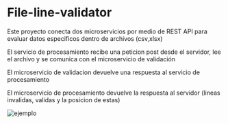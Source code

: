 # File-line-validator
Este proyecto conecta dos microservicios por medio de REST API para evaluar datos especificos dentro de archivos (csv,xlsx)

El servicio de procesamiento recibe una peticion post desde el servidor, lee el archivo y se comunica con el microservicio de validación 

El microservicio de validacion devuelve una respuesta al servicio de procesamiento

El microservicio de procesamiento devuelve la respuesta al servidor (lineas invalidas, validas y la posicion de estas)


![ejemplo](https://user-images.githubusercontent.com/90018701/226496966-1078db79-4cee-4888-ad19-d3eb74385166.png)


